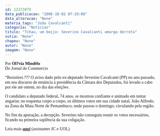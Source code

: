 ```yaml
---
id: 12373079
data_publicacao: "2006-10-02 07:19:00"
data_alteracao: "None"
materia_tags: "João Cavalcanti"
categoria: "Notícias"
titulo: "Tchau, um beijo: Severino Cavalcanti amarga derrota"
sutia: "None"
chapeu: "None"
autor: "None"
imagem: "None"
---
```

<p><P><FONT face=Verdana>Por </FONT><FONT face=Verdana><STRONG>Ol?via Mindêlo<BR></STRONG>Do Jornal do Commercio</FONT></P></p>
<p><P><FONT face=Verdana>“Resistirei.??? O aviso dado pelo ex-deputado Severino Cavalcanti (PP) no ano passado, em seu discurso de renúncia à presidência da Câmara dos Deputados, foi levado a cabo por ele até ontem, no dia das eleições. </FONT></P></p>
<p><P><FONT face=Verdana>O candidato a deputado federal, 74 anos, se mostrou confiante e animado em tentar angariar, no esquema corpo a corpo, os últimos votos em sua cidade natal, João Alfredo, na Zona da Mata Norte de Pernambuco, onde passou o domingo, circulando pela região. </FONT></P></p>
<p><P><FONT face=Verdana>No fim da apuração, a decepção. Severino não conseguiu reunir os votos necessários, ficando na primeira suplência da sua coligação.</FONT></P></p>
<p><P><FONT face=Verdana>Leia mais <A href=\"https://jc3.uol.com.br/jornal/\" target=_blank><STRONG><EM>aqui</EM></STRONG></A>&nbsp;(assinantes JC e UOL)</FONT></P> </p>
